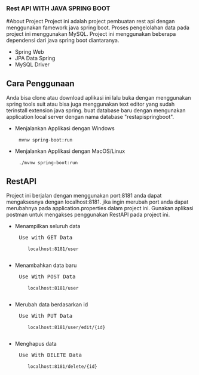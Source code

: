 <h3>Rest API WITH JAVA SPRING BOOT</h3>

#About Project
Project ini adalah project pembuatan rest api dengan menggunakan famework java spring boot. Proses pengelolahan data pada project ini menggunakan MySQL. Project ini menggunakan beberapa dependensi dari java spring boot diantaranya.

- Spring Web
- JPA Data Spring
- MySQL Driver

## Cara Penggunaan
Anda bisa clone atau download aplikasi ini lalu buka dengan menggunakan spring tools suit atau bisa juga menggunakan text editor yang sudah terinstall extension java spring. buat database baru dengan mengunakan application local server dengan nama database "restapispringboot".

- Menjalankan Applikasi dengan Windows
<pre>
    <code>mvnw spring-boot:run</code>
</pre>
- Menjalankan Applikasi dengan MacOS/Linux
<pre>
    <code>./mvnw spring-boot:run</code>
</pre>

## RestAPI
Project ini berjalan dengan menggunakan port:8181 anda dapat mengaksesnya dengan localhost:8181. jika ingin merubah port anda dapat merubahnya pada application.properties dalam project ini. Gunakan aplikasi postman untuk mengakses penggunakan RestAPI pada project ini.
- Menampilkan seluruh data
<pre>
    Use with GET Data
    <code>
        localhost:8181/user
    </code>
</pre>
- Menambahkan data baru
<pre>
    Use With POST Data
    <code>
        localhost:8181/user
    </code>
</pre>
- Merubah data berdasarkan id
<pre>
    Use With PUT Data
    <code>
        localhost:8181/user/edit/{id}
    </code>
</pre>
- Menghapus data
<pre>
    Use With DELETE Data
    <code>
        localhost:8181/delete/{id}
    </code>
</pre>

